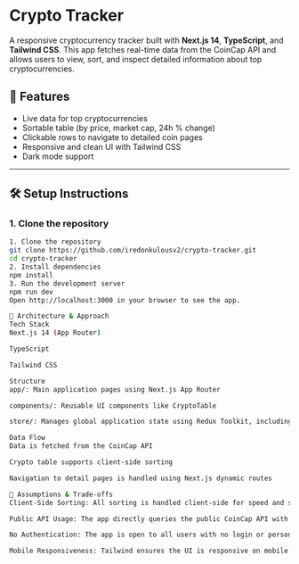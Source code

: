 #  Crypto Tracker

A responsive cryptocurrency tracker built with **Next.js 14**, **TypeScript**, and **Tailwind CSS**. This app fetches real-time data from the CoinCap API and allows users to view, sort, and inspect detailed information about top cryptocurrencies.

## 🚀 Features

- Live data for top cryptocurrencies
- Sortable table (by price, market cap, 24h % change)
- Clickable rows to navigate to detailed coin pages
- Responsive and clean UI with Tailwind CSS
- Dark mode support

---

## 🛠 Setup Instructions

### 1. Clone the repository

```bash
1. Clone the repository
git clone https://github.com/iredonkulousv2/crypto-tracker.git
cd crypto-tracker
2. Install dependencies
npm install
3. Run the development server
npm run dev
Open http://localhost:3000 in your browser to see the app.

🧱 Architecture & Approach
Tech Stack
Next.js 14 (App Router)

TypeScript

Tailwind CSS

Structure
app/: Main application pages using Next.js App Router

components/: Reusable UI components like CryptoTable

store/: Manages global application state using Redux Toolkit, including store configuration, slices, and related utilities.

Data Flow
Data is fetched from the CoinCap API

Crypto table supports client-side sorting

Navigation to detail pages is handled using Next.js dynamic routes

📐 Assumptions & Trade-offs
Client-Side Sorting: All sorting is handled client-side for speed and simplicity. This may become inefficient with very large datasets.

Public API Usage: The app directly queries the public CoinCap API with no caching or rate-limiting safeguards.

No Authentication: The app is open to all users with no login or personalization features.

Mobile Responsiveness: Tailwind ensures the UI is responsive on mobile devices, but more testing could improve polish across breakpoints.


